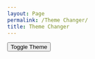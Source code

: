 ```yaml
---
layout: Page
permalink: /Theme Changer/
title: Theme Changer
---
```


<!-- Define CSS variables for the theme colors -->
<style>
:root {
  --primary-color: #007bff; /* blue */
  --secondary-color: #6c757d; /* gray */
  --accent-color: #28a745; /* green */
}
</style>

<!-- Add a button to toggle the theme -->
<button onclick="toggleTheme()">Toggle Theme</button>

<!-- Define a JavaScript function to toggle the theme -->
<script>
function toggleTheme() {
  // Get the current theme color values
  let primaryColor = getComputedStyle(document.documentElement).getPropertyValue('--primary-color');
  let secondaryColor = getComputedStyle(document.documentElement).getPropertyValue('--secondary-color');
  let accentColor = getComputedStyle(document.documentElement).getPropertyValue('--accent-color');

  // Toggle the theme colors
  if (primaryColor === '#007bff') {
    document.documentElement.style.setProperty('--primary-color', '#dc3545'); /* red */
    document.documentElement.style.setProperty('--secondary-color', '#6c757d'); /* gray */
    document.documentElement.style.setProperty('--accent-color', '#fd7e14'); /* orange */
  } else if (primaryColor === '#dc3545') {
    document.documentElement.style.setProperty('--primary-color', '#28a745'); /* green */
    document.documentElement.style.setProperty('--secondary-color', '#6c757d'); /* gray */
    document.documentElement.style.setProperty('--accent-color', '#ffc107'); /* yellow */
  } else {
    document.documentElement.style.setProperty('--primary-color', '#007bff'); /* blue */
    document.documentElement.style.setProperty('--secondary-color', '#6c757d'); /* gray */
    document.documentElement.style.setProperty('--accent-color', '#28a745'); /* green */
  }
}
</script>
